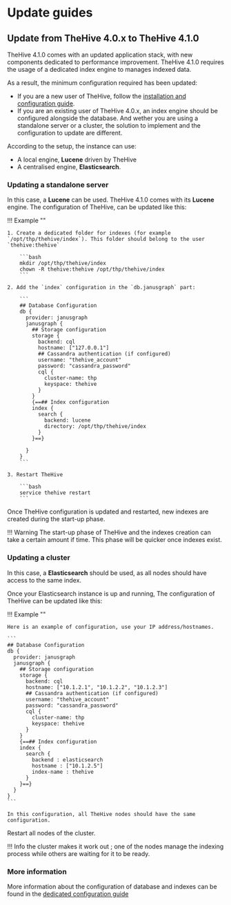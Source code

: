 # Update guides

## Update from TheHive 4.0.x to TheHive 4.1.0

TheHive 4.1.0 comes with an updated application stack, with new components dedicated to performance improvement. TheHive 4.1.0 requires the usage of a dedicated index engine to manages indexed data. 

As a result, the minimum configuration required has been updated:

- If you are a new user of TheHive, follow the [installation and configuration guide](../installation-and-configuration/index.md).
- If you are an existing user of TheHive 4.0.x, an index engine should be configured alongside the database. And wether you are using a standalone server or a cluster, the solution to implement and the configuration to update are different.

According to the setup, the instance can use:

-  A local engine, **Lucene** driven by TheHive
-  A centralised engine, **Elasticsearch**.

### Updating a standalone server

In this case, a **Lucene** can be used. TheHive 4.1.0 comes with its **Lucene** engine. The configuration of TheHive, can be updated like this: 

!!! Example ""

    1. Create a dedicated folder for indexes (for example `/opt/thp/thehive/index`). This folder should belong to the user `thehive:thehive`

        ```bash
        mkdir /opt/thp/thehive/index
        chown -R thehive:thehive /opt/thp/thehive/index
        ```

    2. Add the `index` configuration in the `db.janusgraph` part: 

        ```
        ## Database Configuration
        db {
          provider: janusgraph
          janusgraph {
            ## Storage configuration
            storage {
              backend: cql
              hostname: ["127.0.0.1"]
              ## Cassandra authentication (if configured)
              username: "thehive_account"
              password: "cassandra_password"
              cql {
                cluster-name: thp
                keyspace: thehive
              }
            }
            {==## Index configuration
            index {
              search {
                backend: lucene
                directory: /opt/thp/thehive/index
              }
            }==}

          }
        }
        ```
    
    3. Restart TheHive 

        ```bash
        service thehive restart
        ```


Once TheHive configuration is updated and restarted, new indexes are created during the start-up phase.

!!! Warning
    The start-up phase of TheHive and the indexes creation can take a certain amount if time. This phase will be quicker once indexes exist.


### Updating a cluster

In this case, a **Elasticsearch** should be used, as all nodes should have access to the same index. 

Once your Elasticsearch instance is up and running, The configuration of TheHive can be updated like this: 

!!! Example ""

    Here is an example of configuration, use your IP address/hostnames.

    ```
    ## Database Configuration
    db {
      provider: janusgraph
      janusgraph {
        ## Storage configuration
        storage {
          backend: cql
          hostname: ["10.1.2.1", "10.1.2.2", "10.1.2.3"]
          ## Cassandra authentication (if configured)
          username: "thehive_account"
          password: "cassandra_password"
          cql {
            cluster-name: thp
            keyspace: thehive
          }
        }
        {==## Index configuration
        index {
          search {
            backend : elasticsearch
            hostname : ["10.1.2.5"]
            index-name : thehive
          }
        }==}
      }
    }                
    ```

    In this configuration, all TheHive nodes should have the same configuration.


Restart all nodes of the cluster. 

!!! Info
    the cluster makes it work out ; one of the nodes manage the indexing process while others are waiting for it to be ready.


### More information

More information about the configuration of database and indexes can be found in the [dedicated configuration guide](../installation-and-configuration/architecture/configuration/../../configuration/database.md)